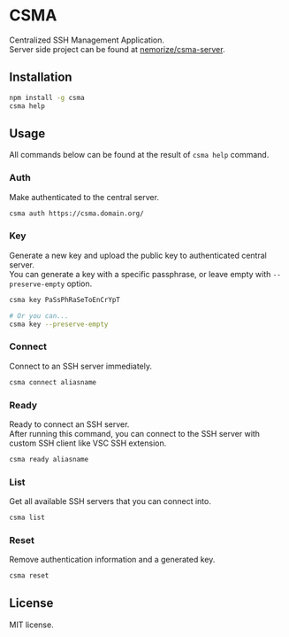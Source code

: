 # CSMA
Centralized SSH Management Application.<br />
Server side project can be found at [nemorize/csma-server](https://github.com/nemorize/csma-server).

## Installation
```bash
npm install -g csma
csma help
```

## Usage
All commands below can be found at the result of `csma help` command.

### Auth
Make authenticated to the central server.
```bash
csma auth https://csma.domain.org/
```

### Key
Generate a new key and upload the public key to authenticated central server.<br />
You can generate a key with a specific passphrase, or leave empty with `--preserve-empty` option.
```bash
csma key PaSsPhRaSeToEnCrYpT

# Or you can...
csma key --preserve-empty
```

### Connect
Connect to an SSH server immediately.
```bash
csma connect aliasname
```

### Ready
Ready to connect an SSH server.<br />
After running this command, you can connect to the SSH server with custom SSH client like VSC SSH extension.
```bash
csma ready aliasname
```

### List
Get all available SSH servers that you can connect into.
```bash
csma list
```

### Reset
Remove authentication information and a generated key.
```bash
csma reset
```

## License
MIT license.